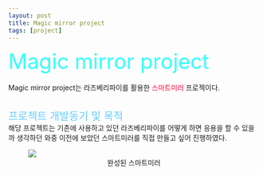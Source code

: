 ```yaml
---
layout: post
title: Magic mirror project
tags: [project]
---
```


<span style="font-size:3em; color:#33FFFF;">Magic mirror project</span>
<br>     
Magic mirror project는  라즈베리파이를 활용한
<span style="font-size:1em; color:#FF0033;">스마트미러</span> 
프로젝이다.

<br>
<span style="font-size:1.5em; color:#66CCFF;">프로젝트 개발동기 및 목적</span>    
<br>
해당 프로젝트는 기존에 사용하고 있던 라즈베리파이를 어떻게 하면 응용을 할 수 있을까 생각하던 와중 이전에 보았던 스마트미러를 직접 만들고 싶어 진행하였다.
<figure>
<img src="https://user-images.githubusercontent.com/92027143/184171480-6fc35d3d-cf78-447d-8467-44754d3c12b5.jpg">
<div style="text-align:center">
<figcaption>
완성된 스마트미러
</figcaption>
</div>
</figure>